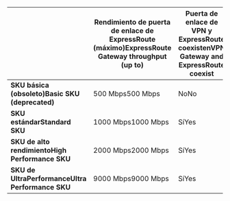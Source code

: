 |  | <span data-ttu-id="40a2b-101">**Rendimiento de puerta de enlace de ExpressRoute (máximo)**</span><span class="sxs-lookup"><span data-stu-id="40a2b-101">**ExpressRoute Gateway throughput (up to)**</span></span> | <span data-ttu-id="40a2b-102">**Puerta de enlace de VPN y ExpressRoute coexisten**</span><span class="sxs-lookup"><span data-stu-id="40a2b-102">**VPN Gateway and ExpressRoute coexist**</span></span> |
| --- | --- | --- |
| <span data-ttu-id="40a2b-103">**SKU básica (obsoleto)**</span><span class="sxs-lookup"><span data-stu-id="40a2b-103">**Basic SKU (deprecated)**</span></span> |<span data-ttu-id="40a2b-104">500 Mbps</span><span class="sxs-lookup"><span data-stu-id="40a2b-104">500 Mbps</span></span> |<span data-ttu-id="40a2b-105">No</span><span class="sxs-lookup"><span data-stu-id="40a2b-105">No</span></span> |
| <span data-ttu-id="40a2b-106">**SKU estándar**</span><span class="sxs-lookup"><span data-stu-id="40a2b-106">**Standard SKU**</span></span> |<span data-ttu-id="40a2b-107">1000 Mbps</span><span class="sxs-lookup"><span data-stu-id="40a2b-107">1000 Mbps</span></span> |<span data-ttu-id="40a2b-108">Sí</span><span class="sxs-lookup"><span data-stu-id="40a2b-108">Yes</span></span> |
| <span data-ttu-id="40a2b-109">**SKU de alto rendimiento**</span><span class="sxs-lookup"><span data-stu-id="40a2b-109">**High Performance SKU**</span></span> |<span data-ttu-id="40a2b-110">2000 Mbps</span><span class="sxs-lookup"><span data-stu-id="40a2b-110">2000 Mbps</span></span> |<span data-ttu-id="40a2b-111">Sí</span><span class="sxs-lookup"><span data-stu-id="40a2b-111">Yes</span></span> |
| <span data-ttu-id="40a2b-112">**SKU de UltraPerformance**</span><span class="sxs-lookup"><span data-stu-id="40a2b-112">**Ultra Performance SKU**</span></span> |<span data-ttu-id="40a2b-113">9000 Mbps</span><span class="sxs-lookup"><span data-stu-id="40a2b-113">9000 Mbps</span></span> |<span data-ttu-id="40a2b-114">Sí</span><span class="sxs-lookup"><span data-stu-id="40a2b-114">Yes</span></span> |

